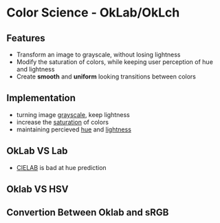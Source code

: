 # Color Science - OkLab/OkLch

## Features

- Transform an image to grayscale, without losing lightness
- Modify the saturation of colors, while keeping user perception of hue and lightness
- Create **smooth** and **uniform** looking transitions between colors 

## Implementation

- turning image [grayscale](), keep lightness
- increase the [saturation](color-glossary.md#saturation/chroma) of colors
- maintaining percieved [hue](color-glossary.md#hue) and [lightness]()

## OkLab VS Lab

- [CIELAB](color-space.md#cielab-color-space) is bad at hue prediction

## Oklab VS HSV

## Convertion Between Oklab and sRGB


